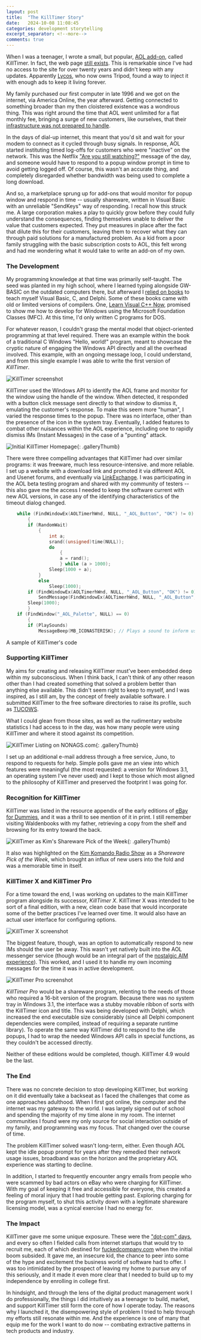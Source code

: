 ```yaml
---
layout: post
title:  "The KillTimer Story"
date:   2024-10-08 11:08:45
categories: development storytelling
excerpt_separator: <!--more-->
comments: true
---
```


When I was a teenager, I wrote a small, but popular, [AOL add-on](https://github.com/readme/featured/aol-programming-culture), called KillTimer. In fact, the web page [still exists](http://members.tripod.com/~cbajgier). This is remarkable since I've had no access to the site for over twenty years and didn't keep with any updates. Apparently [Lycos](https://www.lycos.com), who now owns Tripod, found a way to inject it with enough ads to keep it living forever.

My family purchased our first computer in late 1996 and we got on the internet, via America Online, the year afterward. Getting connected to something broader than my then cloistered existence was a wondrous thing. This was right around the time that AOL went unlimited for a flat monthly fee, bringing a surge of new customers, like ourselves, that their [infrastructure was not prepared to handle](https://time.com/vault/issue/1997-02-10/page/56/). 

In the days of dial-up internet, this meant that you'd sit and wait for your modem to connect as it cycled through busy signals. In response, AOL started instituting timed log-offs for customers who were "inactive" on the network. This was the Netflix ["Are you still watching?"](https://www.howtogeek.com/685919/why-netflix-asks-are-you-still-watching-and-how-to-stop-it/) message of the day, and someone would have to respond to a popup window prompt in time to avoid getting logged off. Of course, this wasn't an accurate thing, and completely disregarded whether bandwidth was being used to complete a long download.

And so, a marketplace sprung up for add-ons that would monitor for popup window and respond in time -- usually shareware, written in Visual Basic with an unreliable "SendKeys" way of responding. I recall how this struck me. A large corporation makes a play to quickly grow before they could fully understand the consequences, finding themselves unable to deliver the value that customers expected. They put measures in place after the fact that dilute this for their customers, leaving them to recover what they can through paid solutions for a manufactured problem. As a kid from a poor family struggling with the basic subscription costs to AOL, this felt wrong and had me wondering what it would take to write an add-on of my own.

<!--more-->

### The Development

My programming knowledge at that time was primarily self-taught. The seed was planted in my high school, where I learned typing alongside GW-BASIC on the outdated computers there, but afterward I [relied on books](/development/storytelling/2014/04/01/the-bookshelf.html) to teach myself Visual Basic, C, and Delphi. Some of these books came with old or limited versions of compilers. One, [Learn Visual C++ Now](https://archive.org/details/learnvisualcnowt0000andr), promised to show me how to develop for Windows using the Microsoft Foundation Classes (MFC). At this time, I'd only written C programs for DOS.

For whatever reason, I couldn't grasp the mental model that object-oriented programming at that level required. There was an example within the book of a traditional C Windows "Hello, world!" program, meant to showcase the cryptic nature of engaging the Windows API directly and all the overhead involved. This example, with an ongoing message loop, I could understand, and from this single example I was able to write the first version of _KillTimer_.

![KillTimer screenshot](/assets/screenshot.gif)

KillTimer used the Windows API to identify the AOL frame and monitor for the window using the handle of the window. When detected, it responded with a button click message sent directly to that window to dismiss it, emulating the customer's response. To make this seem more "human", I varied the response times to the popup. There was no interface, other than the presence of the icon in the system tray. Eventually, I added features to combat other nuisances within the AOL experience, including one to rapidly dismiss IMs (Instant Messages) in the case of a "punting" attack. 

![Initial KillTimer Homepage](/assets/ktweb1.png){: .galleryThumb}

There were three compelling advantages that KillTimer had over similar programs: it was freeware, much less resource-intensive. and more reliable. I set up a website with a download link and promoted it via different AOL and Usenet forums, and eventually via [LinkExchange](https://en.wikipedia.org/wiki/LinkExchange). I was participating in the AOL beta testing program and shared with my community of testers -- this also gave me the access I needed to keep the software current with new AOL versions, in case any of the identifying characteristics of the timeout dialog changed.

```cpp
    while (FindWindowEx(AOLTimerhWnd, NULL, "_AOL_Button", "OK") != 0)
        {
        if (RandomWait)
            {
                int a;
                srand((unsigned)time(NULL));
                do
                    {
                    a = rand();
                    } while (a > 1000);
                Sleep(1000 + a);
            }
            else
                Sleep(1000);
        if (FindWindowEx(AOLTimerhWnd, NULL, "_AOL_Button", "OK") != 0)
            SendMessage(FindWindowEx(AOLTimerhWnd, NULL, "_AOL_Button", "OK"), WM_CHAR, 13, NULL); // Presses the button, therby closing the Timer window
        Sleep(1000);
        }
    if (FindWindow("_AOL_Palette", NULL) == 0)
        {
        if (PlaySounds)
            MessageBeep(MB_ICONASTERISK); // Plays a sound to inform us it closed the window
```
<figcaption>A sample of KillTimer's code</figcaption>

### Supporting KillTimer

My aims for creating and releasing KillTimer must've been embedded deep within my subconscious. When I think back, I can't think of any other reason other than I had created something that solved a problem better than anything else available. This didn't seem right to keep to myself, and I was inspired, as I still am, by the concept of freely available software. I submitted KillTimer to the free software directories to raise its profile, such as [TUCOWS](https://www.tucows.com/about-us/history).

What I could glean from those sites, as well as the rudimentary website statistics I had access to in the day, was how many people were using KillTimer and where it stood against its competition. 

![KillTimer Listing on NONAGS.com](/assets/KillTimer6Ducks.png){: .galleryThumb}

I set up an additional e-mail address through a free service, Juno, to respond to requests for help. Simple polls gave me an view into which features were meaningful (the most requested: a version for Windows 3.1, an operating system I've never used) and I kept to those which most aligned to the philosophy of KillTimer and preserved the footprint I was going for.

### Recognition for KillTimer

KillTimer was listed in the resource appendix of the early editions of [eBay for Dummies](https://www.amazon.com/eBay-Dummies-Roland-Woerner/dp/0764506102), and it was a thrill to see mention of it in print. I still remember visiting Waldenbooks with my father, retrieving a copy from the shelf and browsing for its entry toward the back.

![KillTimer as Kim's Shareware Pick of the Week](/assets/ktpick.png){: .galleryThumb}

It also was highlighted on the [Kim Komando Radio Show](https://www.komando.com/) as a _Shareware Pick of the Week_, which brought an influx of new users into the fold and was a memorable time in itself.

### KillTimer X and KillTimer Pro

For a time toward the end, I was working on updates to the main KillTimer program alongside its successor, _KillTimer X_. KillTimer X was intended to be sort of a final edition, with a new, clean code base that would incorporate some of the better practices I've learned over time. It would also have an actual user interface for configuring options.

![KillTimer X screenshot](/assets/kttray.gif)

The biggest feature, though, was an option to automatically respond to new IMs should the user be away. This wasn't yet natively built into the AOL messenger service (though would be an integral part of the [nostalgic AIM experience](https://kyleseeley23.itch.io/emilyisaway)). This worked, and I used it to handle my own incoming messages for the time it was in active development.

![KillTimer Pro screenshot](/assets/KillTimer16bit.gif)

_KillTimer Pro_ would be a shareware program, relenting to the needs of those who required a 16-bit version of the program. Because there was no system tray in Windows 3.1, the interface was a stubby movable ribbon of sorts with the KillTimer icon and title. This was being developed with Delphi, which increased the end executable size considerably (since all Delphi component dependencies were compiled, instead of requiring a separate runtime library). To operate the same way KillTimer did to respond to the idle popups, I had to wrap the needed Windows API calls in special functions, as they couldn't be accessed directly. 

Neither of these editions would be completed, though. KillTimer 4.9 would be the last.

### The End

There was no concrete decision to stop developing KillTimer, but working on it did eventually take a backseat as I faced the challenges that come as one approaches adulthood. When I first got online, the computer and the internet was my gateway to the world. I was largely signed out of school and spending the majority of my time alone in my room. The internet communities I found were my only source for social interaction outside of my family, and programming was my focus. That changed over the course of time.

The problem KillTimer solved wasn't long-term, either. Even though AOL kept the idle popup prompt for years after they remedied their network usage issues, broadband was on the horizon and the proprietary AOL experience was starting to decline.

In addition, I started to frequently encounter angry emails from people who were scammed by bad actors on eBay who were charging for KillTimer. With my goal of keeping it free and accessible for everyone, this created a feeling of moral injury that I had trouble getting past. Exploring charging for the program myself, to shut this activity down with a legitimate shareware licensing model, was a cynical exercise I had no energy for.

### The Impact

KillTimer gave me some unique exposure. These were the ["dot-com" days](https://www.historynewsnetwork.org/article/the-internet-at-50-how-the-dot-com-bubble-burst), and every so often I fielded calls from internet startups that would try to recruit me, each of which destined for [fuckedcompany.com](https://en.wikipedia.org/wiki/Fucked_Company) when the initial boom subsided. It gave me, an insecure kid, the chance to peer into some of the hype and excitement the business world of software had to offer. I was too intimidated by the prospect of leaving my home to pursue any of this seriously, and it made it even more clear that I needed to build up to my independence by enrolling in college first. 

In hindsight, and through the lens of the digital product management work I do professionally, the things I did intuitively as a teenager to build, market, and support KillTimer still form the core of how I operate today. The reasons why I launched it, the disempowering style of problem I tried to help through my efforts still resonate within me. And the experience is one of many that equip me for the work I want to do now -- combating extractive patterns in tech products and industry.